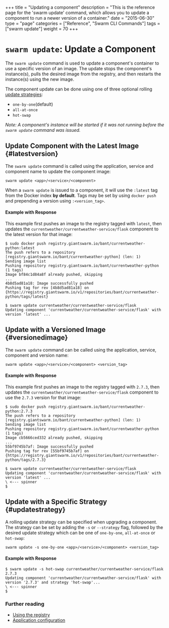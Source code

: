 +++
title = "Updating a component"
description = "This is the reference page for the 'swarm update' command, which allows you to update a component to run a newer version of a container."
date = "2015-06-30"
type = "page"
categories = ["Reference", "Swarm CLI Commands"]
tags = ["swarm update"]
weight = 70
+++

# `swarm update`: Update a Component

The `swarm update` command is used to update a component's container to use a specific version of an image. The update stops the component's instance(s), pulls the desired image from the registry, and then restarts the instance(s) using the new image.

The component update can be done using one of three optional rolling [update strategies](#updatestrategy):

* `one-by-one`(default)
* `all-at-once`
* `hot-swap`

*Note: A component's instance will be started if it was not running before the `swarm update` command was issued.*

## Update Component with the Latest Image {#latestversion}
The `swarm update` command is called using the application, service and component name to update the component image:

```nohighlight
swarm update <app>/<service>/<component>
```

When a `swarm update` is issued to a component, it will use the `:latest` tag from the Docker index **by default**. Tags may be set by using `docker push` and prepending a version using `:<version_tag>`.

#### Example with Response
This example first pushes an image to the registry tagged with `latest`, then updates the `currentweather/currentweather-service/flask` component to the latest version for that image:

```nohighlight
$ sudo docker push registry.giantswarm.io/bant/currentweather-python:latest
The push refers to a repository [registry.giantswarm.io/bant/currentweather-python] (len: 1)
Sending image list
Pushing repository registry.giantswarm.io/bant/currentweather-python (1 tags)
Image bf84c1d84a8f already pushed, skipping
...
4b8d5ad81a18: Image successfully pushed
Pushing tag for rev [4b8d5ad81a18] on {https://registry.giantswarm.io/v1/repositories/bant/currentweather-python/tags/latest}

$ swarm update currentweather/currentweather-service/flask
Updating component 'currentweather/currentweather-service/flask' with version 'latest' ...
```

## Update with a Versioned Image {#versionedimage}
The `swarm update` command can be called using the application, service, component and version name:

```nohighlight
swarm update <app>/<service>/<component> <version_tag>
```

#### Example with Response
This example first pushes an image to the registry tagged with `2.7.3`, then updates the `currentweather/currentweather-service/flask` component to use the `2.7.3` version for that image:

```nohighlight
$ sudo docker push registry.giantswarm.io/bant/currentweather-python:2.7.3
The push refers to a repository [registry.giantswarm.io/bant/currentweather-python] (len: 1)
Sending image list
Pushing repository registry.giantswarm.io/bant/currentweather-python (1 tags)
Image cb5666ced332 already pushed, skipping
...
55bf9745b7af: Image successfully pushed
Pushing tag for rev [55bf9745b7af] on {https://registry.giantswarm.io/v1/repositories/bant/currentweather-python/tags/2.7.3}

$ swarm update currentweather/currentweather-service/flask
Updating component 'currentweather/currentweather-service/flask' with version 'latest' ...
\ <--- spinner
$
```

## Update with a Specific Strategy {#updatestrategy}

A rolling update strategy can be specified when upgrading a component. The strategy can be set by adding the `-s` or `--strategy` flag, followed by the desired update strategy which can be one of `one-by-one`, `all-at-once` or `hot-swap`:

```nohighlight
swarm update -s one-by-one <app>/<service>/<component> <version_tag>
```

#### Example with Response
```nohighlight
$ swarm update -s hot-swap currentweather/currentweather-service/flask 2.7.3
Updating component 'currentweather/currentweather-service/flask' with version '2.7.3' and strategy 'hot-swap'...
\ <--- spinner
$ 
```

### Further reading

* [Using the registry](/reference/registry/)
* [Application configuration](/reference/swarm-json/)
